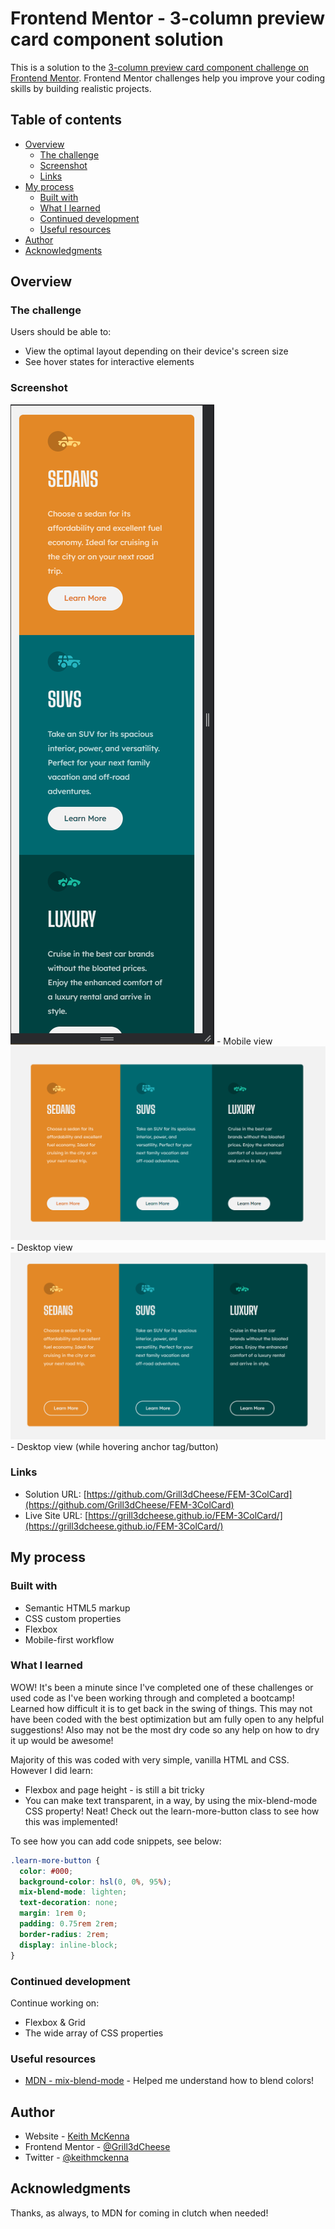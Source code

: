 # Frontend Mentor - 3-column preview card component solution

This is a solution to the [3-column preview card component challenge on Frontend Mentor](https://www.frontendmentor.io/challenges/3column-preview-card-component-pH92eAR2-). Frontend Mentor challenges help you improve your coding skills by building realistic projects.

## Table of contents

- [Overview](#overview)
  - [The challenge](#the-challenge)
  - [Screenshot](#screenshot)
  - [Links](#links)
- [My process](#my-process)
  - [Built with](#built-with)
  - [What I learned](#what-i-learned)
  - [Continued development](#continued-development)
  - [Useful resources](#useful-resources)
- [Author](#author)
- [Acknowledgments](#acknowledgments)

## Overview

### The challenge

Users should be able to:

- View the optimal layout depending on their device's screen size
- See hover states for interactive elements

### Screenshot

![](./images/mobileview-design.png) - Mobile view
![](./images/desktop-nohover-design.png) - Desktop view
![](./images/desktop-hover-design.png) - Desktop view (while hovering anchor tag/button)

### Links

- Solution URL: [https://github.com/Grill3dCheese/FEM-3ColCard](https://github.com/Grill3dCheese/FEM-3ColCard)
- Live Site URL: [https://grill3dcheese.github.io/FEM-3ColCard/](https://grill3dcheese.github.io/FEM-3ColCard/)

## My process

### Built with

- Semantic HTML5 markup
- CSS custom properties
- Flexbox
- Mobile-first workflow

### What I learned

WOW! It's been a minute since I've completed one of these challenges or used code as I've been working through and completed a bootcamp! Learned how difficult it is to get back in the swing of things. This may not have been coded with the best optimization but am fully open to any helpful suggestions! Also may not be the most dry code so any help on how to dry it up would be awesome!

Majority of this was coded with very simple, vanilla HTML and CSS. However I did learn:

- Flexbox and page height - is still a bit tricky
- You can make text transparent, in a way, by using the mix-blend-mode CSS property! Neat! Check out the learn-more-button class to see how this was implemented!

To see how you can add code snippets, see below:

```css
.learn-more-button {
  color: #000;
  background-color: hsl(0, 0%, 95%);
  mix-blend-mode: lighten;
  text-decoration: none;
  margin: 1rem 0;
  padding: 0.75rem 2rem;
  border-radius: 2rem;
  display: inline-block;
}
```

### Continued development

Continue working on:

- Flexbox & Grid
- The wide array of CSS properties

### Useful resources

- [MDN - mix-blend-mode](https://developer.mozilla.org/en-US/docs/Web/CSS/mix-blend-mode) - Helped me understand how to blend colors!

## Author

- Website - [Keith McKenna](https://www.keithmckenna.com)
- Frontend Mentor - [@Grill3dCheese](https://www.frontendmentor.io/profile/Grill3dCheese)
- Twitter - [@keithmckenna](https://www.twitter.com/keithmckenna)

## Acknowledgments

Thanks, as always, to MDN for coming in clutch when needed!

